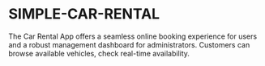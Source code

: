# SIMPLE-CAR-RENTAL
The Car Rental App offers a seamless online booking experience for users and a robust management dashboard for administrators. Customers can browse available vehicles, check real-time availability.
